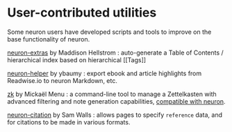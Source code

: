 # User-contributed utilities

Some neuron users have developed scripts and tools to improve on the base functionality of neuron.

[neuron-extras](https://github.com/b0o/neuron-extras) by Maddison Hellstrom
: auto-generate a Table of Contents / hierarchical index based on hierarchical [[Tags]]

[neuron-helper](https://github.com/zettelzottel/neuron-helper) by ybaumy
: export ebook and article highlights from Readwise.io to neuron Markdown, etc.

[zk](https://github.com/mickael-menu/zk) by Mickaël Menu
: a command-line tool to manage a Zettelkasten with advanced filtering and note generation capabilities, [compatible with neuron](https://github.com/mickael-menu/zk/blob/main/docs/neuron.md).

[neuron-citation](https://github.com/samwalls/neuron-citation) by Sam Walls
: allows pages to specify `reference` data, and for citations to be made in various formats. 
